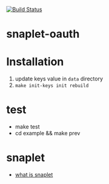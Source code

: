 
[![Build Status](https://secure.travis-ci.org/HaskellCNOrg/snaplet-oauth.png?branch=master)](http://travis-ci.org/HaskellCNOrg/snaplet-oauth)

snaplet-oauth
=============


Installation
=============
  
  1. update keys value in `data` directory
  2. `make init-keys init rebuild`

test
=============

  - make test
  - cd example && make prev

snaplet
=============

- [what is snaplet]

[what is snaplet]: http://snapframework.com/docs/tutorials/snaplets-tutorial
